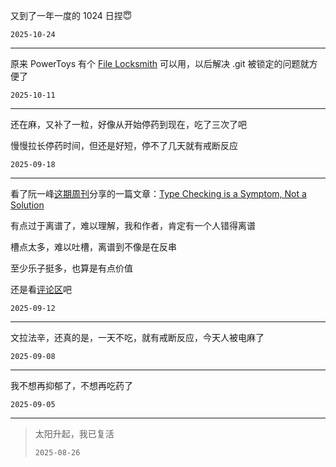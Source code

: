 又到了一年一度的 1024 日捏😇

`2025-10-24`

---

原来 PowerToys 有个 [File Locksmith](https://learn.microsoft.com/zh-cn/windows/powertoys/file-locksmith) 可以用，以后解决 .git 被锁定的问题就方便了

`2025-10-11`

---

还在麻，又补了一粒，好像从开始停药到现在，吃了三次了吧

慢慢拉长停药时间，但还是好短，停不了几天就有戒断反应

`2025-09-18`

---

看了阮一峰[这期周刊](https://www.ruanyifeng.com/blog/2025/09/weekly-issue-365.html)分享的一篇文章：[Type Checking is a Symptom, Not a Solution](https://programmingsimplicity.substack.com/p/type-checking-is-a-symptom-not-a)

有点过于离谱了，难以理解，我和作者，肯定有一个人错得离谱

槽点太多，难以吐槽，离谱到不像是在反串

至少乐子挺多，也算是有点价值

还是看[评论区](https://news.ycombinator.com/item?id=45135391)吧

`2025-09-12`

---

文拉法辛，还真的是，一天不吃，就有戒断反应，今天人被电麻了

`2025-09-08`

---

我不想再抑郁了，不想再吃药了

`2025-09-05`

---

> 太阳升起，我已复活
> 
> `2025-08-26`
